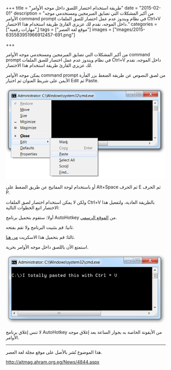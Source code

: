 +++
title = "طريقة استخدام اختصار اللصق داخل موجه الأوامر"
date = "2015-02-01"
description = "من أكبر المشكلات التي تضايق المبرمجين ومستخدمي موجه الأوامر command prompt في نظام ويندوز عدم عمل اختصار للصق الملفات Ctrl+V داخل الموجه، نقدم لك عزيزي القارئ طريقة استخدام هذا الاختصار."
categories = ["مهارات رقمية",]
tags = ["موقع لغة العصر"]
images = ["images/2015-635583951966912457-691.png"]

+++

من أكبر المشكلات التي تضايق المبرمجين ومستخدمي موجه الأوامر command prompt في نظام ويندوز عدم عمل اختصار للصق الملفات Ctrl+V داخل الموجه، نقدم لك عزيزي القارئ طريقة استخدام هذا الاختصار.

يمكن موجه الأوامر command prompt من لصق النصوص عن طريقة الضغط بزر الفأرة الأيمن على شريط العنوان ثم اختيار Edit ثم Paste.

![1](images/2015-635583951966912457-691.png)

أو باستخدام لوحة المفاتيح عن طريق الضغط على Alt+Space ثم الحرف E ثم الحرف P.

ولكن لا يمكن استخدام اختصار لصق الملفات Ctrl+V بالطريقة العادية، ولتفعيل هذا الاختصار اتبع الخطوات التالية:

أولا: ستقوم بتحميل برنامج AutoHotkey من [الموقع الرسمي](http://www.autohotkey.com/).

ثانيا: قم بتثبيت البرنامج ولا تقم بفتحه.

ثالثا: قم بتحميل هذا الاسكريت [من هنا](http://cdn5.howtogeek.com/wp-content/uploads/gg/up/PasteCommandPrompt.ahk).

استمتع الأن باللصق داخل موجه الأوامر بحرية.

![2](images/2015-635583952120036477-3.png)

لا تنس إغلاق برنامج AutoHotkey من الأيقونة الخاصة به بجوار الساعة بعد إغلاق موجه الأوامر.

---
هذا الموضوع نٌشر باﻷصل على موقع مجلة لغة العصر.

http://aitmag.ahram.org.eg/News/4844.aspx